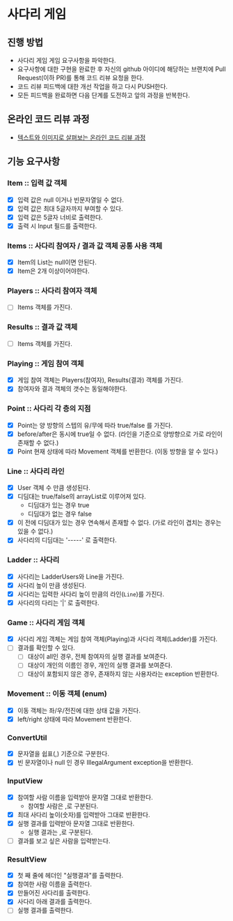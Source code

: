 # 사다리 게임
## 진행 방법
* 사다리 게임 게임 요구사항을 파악한다.
* 요구사항에 대한 구현을 완료한 후 자신의 github 아이디에 해당하는 브랜치에 Pull Request(이하 PR)를 통해 코드 리뷰 요청을 한다.
* 코드 리뷰 피드백에 대한 개선 작업을 하고 다시 PUSH한다.
* 모든 피드백을 완료하면 다음 단계를 도전하고 앞의 과정을 반복한다.

## 온라인 코드 리뷰 과정
* [텍스트와 이미지로 살펴보는 온라인 코드 리뷰 과정](https://github.com/nextstep-step/nextstep-docs/tree/master/codereview)

## 기능 요구사항
### Item :: 입력 값 객체
- [X] 입력 값은 null 이거나 빈문자열일 수 없다.
- [X] 입력 값은 최대 5글자까지 부여할 수 있다.
- [X] 입력 값은 5글자 너비로 출력한다.
- [X] 출력 시 Input 필드를 출력한다.

### Items :: 사다리 참여자 / 결과 값 객체 공통 사용 객체
- [X] Item의 List는 null이면 안된다.
- [X] Item은 2개 이상이어야한다.

### Players :: 사다리 참여자 객체
- [ ] Items 객체를 가진다.

### Results :: 결과 값 객체
- [ ] Items 객체를 가진다.

### Playing :: 게임 참여 객체
- [X] 게임 참여 객체는 Players(참여자), Results(결과) 객체를 가진다.
- [X] 참여자와 결과 객체의 갯수는 동일해야한다.

### Point :: 사다리 각 층의 지점
- [X] Point는 양 방향의 스텝의 유/무에 따라 true/false 를 가진다.
- [X] before/after은 동시에 true일 수 없다. (라인을 기준으로 양방향으로 가로 라인이 존재할 수 없다.)
- [X] Point 현재 상태에 따라 Movement 객체를 반환한다. (이동 방향을 알 수 있다.)

### Line :: 사다리 라인
- [X] User 객체 수 만큼 생성된다.
- [X] 디딤대는 true/false의 arrayList로 이루어져 있다.
    - 디딤대가 있는 경우 true
    - 디딤대가 없는 경우 false
- [X] 이 전에 디딤대가 있는 경우 연속해서 존재할 수 없다. (가로 라인이 겹치는 경우는 있을 수 없다.)
- [X] 사다리의 디딤대는 '-----' 로 출력한다.

### Ladder :: 사다리
- [X] 사다리는 LadderUsers와 Line을 가진다.
- [X] 사다리 높이 만큼 생성된다.
- [X] 사다리는 입력한 사다리 높이 만큼의 라인(`Line`)를 가진다.
- [X] 사다리의 다리는 '|' 로 출력한다.

### Game :: 사다리 게임 객체
- [X] 사다리 게임 객체는 게임 참여 객체(Playing)과 사다리 객체(Ladder)를 가진다.
- [ ] 결과를 확인할 수 있다.
    - [ ] 대상이 all인 경우, 전체 참여자의 실행 결과를 보여준다.
    - [ ] 대상이 개인의 이름인 경우, 개인의 실행 결과를 보여준다.
    - [ ] 대상이 포함되지 않은 경우, 존재하지 않는 사용자라는 exception 반환한다.

### Movement :: 이동 객체 (enum)
- [X] 이동 객체는 좌/우/전진에 대한 상태 값을 가진다.
- [X] left/right 상태에 따라 Movement 반환한다.

### ConvertUtil
- [X] 문자열을 쉽표(,) 기준으로 구분한다.
- [X] 빈 문자열이나 null 인 경우 IllegalArgument exception을 반환한다.

### InputView
- [X] 참여할 사람 이름을 입력받아 문자열 그대로 반환한다.
    - 참여할 사람은 ,로 구분된다.
- [X] 최대 사다리 높이(숫자)를 입력받아 그대로 반환한다.
- [X] 실행 결과를 입력받아 문자열 그대로 반환한다. 
    - 실행 결과는 ,로 구분된다.
- [ ] 결과를 보고 싶은 사람을 입력받는다.

### ResultView
- [X] 첫 째 줄에 헤더인 "실행결과"를 출력한다.
- [X] 참여한 사람 이름을 출력한다.
- [X] 만들어진 사다리를 출력한다.
- [X] 사다리 아래 결과를 출력한다.
- [ ] 실행 결과를 출력한다.